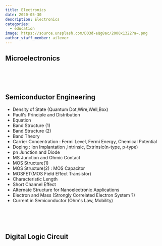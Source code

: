 ```yaml
---
title: Electronics
date: 2020-05-30
description: Electronics
categories:
  - education
image: https://source.unsplash.com/D03d-eQg8ac/2000x1322?a=.png
author_staff_member: ailever
---
```


## Microelectronics

<br><br><br>
## Semiconductor Engineering
- Density of State (Quantum Dot,Wire,Well,Box)
- Pauli's Principle and Distribution
- Equation
- Band Structure (1)
- Band Structure (2)
- Band Theory
- Carrier Concentration : Fermi Level, Fermi Energy, Chemical Potential
- Doping : Ion Implantation ,Intrinsic, Extrinsic(n-type, p-type)
- pn Junction and Diode
- MS Junction and Ohmic Contact
- MOS Structure(1)
- MOS Structure(2) : MOS Capacitor
- MOSFET(MOS Field Effect Transistor)
- Characteristic Length
- Short Channel Effect
- Alternate Structure for Nanoelectronic Applications
- Electron and Mass (Strongly Correlated Electron System ?)
- Current in Semiconductor (Ohm's Law, Mobility)


<br><br><br>
## Digital Logic Circuit

<br><br><br>
